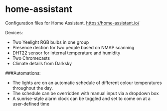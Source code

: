 # home-assistant

Configuration files for Home Assistant. https://home-assistant.io/

Devices:
 - Two Yeelight RGB bulbs in one group
 - Presence dection for two people based on NMAP scanning
 - DHT22 sensor for internal temperature and humidity
 - Two Chromecasts
 - Climate details from Darksky
 
###Automations:
 - The lights are on an automatic schedule of different colour temperatures throughout the day.
 - The schedule can be overridden with manual input via a dropdown box
 - A sunrise-style alarm clock can be toggled and set to come on at a user-defined time
